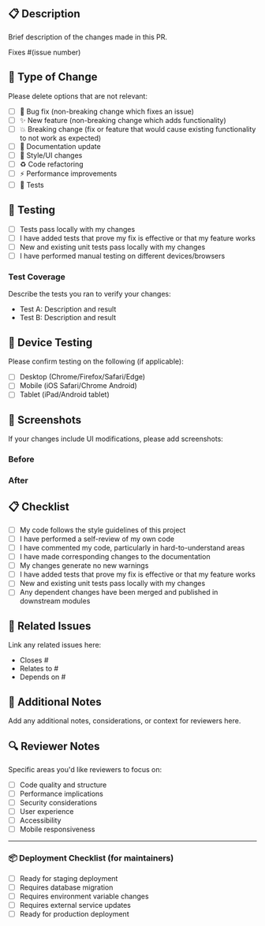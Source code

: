 ## 📋 Description

Brief description of the changes made in this PR.

Fixes #(issue number)

## 🔄 Type of Change

Please delete options that are not relevant:

- [ ] 🐛 Bug fix (non-breaking change which fixes an issue)
- [ ] ✨ New feature (non-breaking change which adds functionality)
- [ ] 💥 Breaking change (fix or feature that would cause existing functionality to not work as expected)
- [ ] 📝 Documentation update
- [ ] 🎨 Style/UI changes
- [ ] ♻️ Code refactoring
- [ ] ⚡ Performance improvements
- [ ] 🧪 Tests

## 🧪 Testing

- [ ] Tests pass locally with my changes
- [ ] I have added tests that prove my fix is effective or that my feature works
- [ ] New and existing unit tests pass locally with my changes
- [ ] I have performed manual testing on different devices/browsers

### Test Coverage
Describe the tests you ran to verify your changes:
- Test A: Description and result
- Test B: Description and result

## 📱 Device Testing

Please confirm testing on the following (if applicable):
- [ ] Desktop (Chrome/Firefox/Safari/Edge)
- [ ] Mobile (iOS Safari/Chrome Android)
- [ ] Tablet (iPad/Android tablet)

## 📸 Screenshots

If your changes include UI modifications, please add screenshots:

### Before
<!-- Screenshot of the UI before your changes -->

### After  
<!-- Screenshot of the UI after your changes -->

## 📋 Checklist

- [ ] My code follows the style guidelines of this project
- [ ] I have performed a self-review of my own code
- [ ] I have commented my code, particularly in hard-to-understand areas
- [ ] I have made corresponding changes to the documentation
- [ ] My changes generate no new warnings
- [ ] I have added tests that prove my fix is effective or that my feature works
- [ ] New and existing unit tests pass locally with my changes
- [ ] Any dependent changes have been merged and published in downstream modules

## 🔗 Related Issues

Link any related issues here:
- Closes #
- Relates to #
- Depends on #

## 📝 Additional Notes

Add any additional notes, considerations, or context for reviewers here.

## 🔍 Reviewer Notes

Specific areas you'd like reviewers to focus on:
- [ ] Code quality and structure
- [ ] Performance implications
- [ ] Security considerations  
- [ ] User experience
- [ ] Accessibility
- [ ] Mobile responsiveness

---

### 📦 Deployment Checklist (for maintainers)

- [ ] Ready for staging deployment
- [ ] Requires database migration
- [ ] Requires environment variable changes
- [ ] Requires external service updates
- [ ] Ready for production deployment